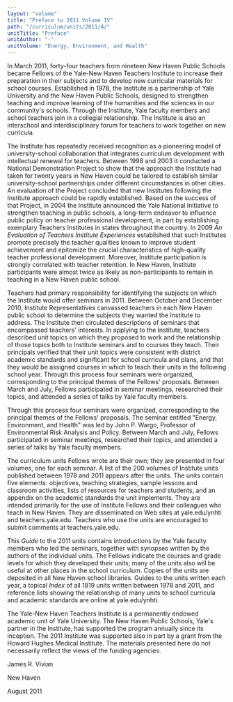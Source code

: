 ```yaml
---
layout: "volume"
title: "Preface to 2011 Volume IV"
path: "/curriculum/units/2011/4/"
unitTitle: "Preface"
unitAuthor: "-"
unitVolume: "Energy, Environment, and Health"
---
```

<body>
<p>
In March 2011, forty-four teachers from nineteen New Haven Public Schools became Fellows of the Yale-New Haven Teachers Institute to increase their preparation in their subjects and to develop new curricular materials for school courses. Established in 1978, the Institute is a partnership of Yale University and the New Haven Public Schools, designed to strengthen teaching and improve learning of the humanities and the sciences in our community's schools. Through the Institute, Yale faculty members and school teachers join in a collegial relationship. The Institute is also an interschool and interdisciplinary forum for teachers to work together on new curricula.
</p>
<p>
The Institute has repeatedly received recognition as a pioneering model of university-school collaboration that integrates curriculum development with intellectual renewal for teachers. Between 1998 and 2003 it conducted a National Demonstration Project to show that the approach the Institute had taken for twenty years in New Haven could be tailored to establish similar university-school partnerships under different circumstances in other cities. An evaluation of the Project concluded that new Institutes following the Institute approach could be rapidly established. Based on the success of that Project, in 2004 the Institute announced the Yale National Initiative to strengthen teaching in public schools, a long-term endeavor to influence public policy on teacher professional development, in part by establishing exemplary Teachers Institutes in states throughout the country. In 2009
<i>
An Evaluation of Teachers Institute Experiences
</i>
established that such Institutes promote precisely the teacher qualities known to improve student achievement and epitomize the crucial characteristics of high-quality teacher professional development. Moreover, Institute participation is strongly correlated with teacher retention. In New Haven, Institute participants were almost twice as likely as non-participants to remain in teaching in a New Haven public school.
</p>
<p>
Teachers had primary responsibility for identifying the subjects on which the Institute would offer seminars in 2011. Between October and December 2010, Institute Representatives canvassed teachers in each New Haven public school to determine the subjects they wanted the Institute to address. The Institute then circulated descriptions of seminars that encompassed teachers' interests. In applying to the Institute, teachers described unit topics on which they proposed to work and the relationship of those topics both to Institute seminars and to courses they teach. Their principals verified that their unit topics were consistent with district academic standards and significant for school curricula and plans, and that they would be assigned courses in which to teach their units in the following school year. Through this process four seminars were organized, corresponding to the principal themes of the Fellows' proposals. Between March and July, Fellows participated in seminar meetings, researched their topics, and attended a series of talks by Yale faculty members.
</p>
<p>
Through this process four seminars were organized, corresponding to the principal themes of the Fellows' proposals. The seminar entitled "Energy, Environment, and Health" was led by John P. Wargo, Professor of Environmental Risk Analysis and Policy. Between March and July, Fellows participated in seminar meetings, researched their topics, and attended a series of talks by Yale faculty members.
</p>
<p>
The curriculum units Fellows wrote are their own; they are presented in four volumes, one for each seminar. A list of the 200 volumes of Institute units published between 1978 and 2011 appears after the units. The units contain five elements: objectives, teaching strategies, sample lessons and classroom activities, lists of resources for teachers and students, and an appendix on the academic standards the unit implements. They are intended primarily for the use of Institute Fellows and their colleagues who teach in New Haven. They are disseminated on Web sites at yale.edu/ynhti and teachers.yale.edu. Teachers who use the units are encouraged to submit comments at teachers.yale.edu.
</p>
<p>
This
<i>
Guide
</i>
to the 2011 units contains introductions by the Yale faculty members who led the seminars, together with synopses written by the authors of the individual units. The Fellows indicate the courses and grade levels for which they developed their units; many of the units also will be useful at other places in the school curriculum. Copies of the units are deposited in all New Haven school libraries. Guides to the units written each year, a topical
<i>
Index
</i>
of all 1819 units written between 1978 and 2011, and reference lists showing the relationship of many units to school curricula and academic standards are online at yale.edu/ynhti.
</p>
<p>
The Yale-New Haven Teachers Institute is a permanently endowed academic unit of Yale University. The New Haven Public Schools, Yale's partner in the Institute, has supported the program annually since its inception. The 2011 Institute was supported also in part by a grant from the Howard Hughes Medical Institute. The materials presented here do not necessarily reflect the views of the funding agencies.
</p>
<p>
James R. Vivian
</p>
<p>
New Haven
</p>
<p>
August 2011
</p>
</body>